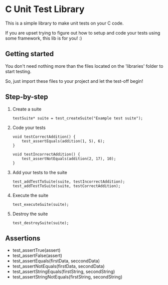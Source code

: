 # C Unit Test Library

This is a simple library to make unit tests on your C code.

If you are upset trying to figure out how to setup and code your tests using some framework, this lib is for you! :)

## Getting started

You don't need nothing more than the files located on the 'libraries' folder to start testing.

So, just import these files to your project and let the test-off begin!

## Step-by-step

1. Create a suite
    ```
    testSuite* suite = test_createSuite("Example test suite");
    ```

2. Code your tests
    ```
    void testCorrectAddition() {
        test_assertEquals(addition(1, 5), 6);
    }

    void testIncorrectAddition() {
        test_assertNotEquals(addition(2, 17), 10);
    }
    ```

3. Add your tests to the suite
    ```
    test_addTestToSuite(suite, testIncorrectAddition);
    test_addTestToSuite(suite, testCorrectAddition);
    ```

4. Execute the suite
    ```
    test_executeSuite(suite);
    ```

5. Destroy the suite
    ```
    test_destroySuite(suite);
    ```

## Assertions

- test_assertTrue(assert)
- test_assertFalse(assert)
- test_assertEquals(firstData, seccondData)
- test_assertNotEquals(firstData, secondData)
- test_assertStringEquals(firstString, secondString)
- test_assertStringNotEquals(firstString, secondString)